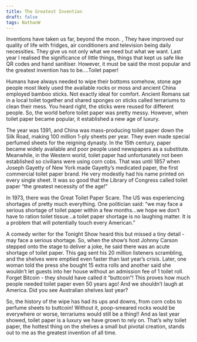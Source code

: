 ```yaml
---
title: The Greatest Invention
draft: false
tags: NathanW
---
```


Inventions have taken us far, beyond the moon. , They have improved our quality of life with fridges, air conditioners and television being daily necessities. They give us not only what we need but what we want. Last year I realised the significance of little things, things that kept us safe like QR codes and hand sanitiser. However, it must be said the most popular and the greatest invention has to be….Toilet paper!

Humans have always needed to wipe their bottoms somehow, stone age people most likely used the available rocks or moss and ancient China employed bamboo sticks. Not exactly ideal for comfort. Ancient Romans sat in a local toilet together and shared sponges on sticks called terrariums to clean their mess. You heard right, the sticks were reused for different people. So, the world before toilet paper was pretty messy. However, when toilet paper became popular, it established a new age of luxury.

The year was 1391, and China was mass-producing toilet paper down the Silk Road, making 100 million 1-ply sheets per year. They even made special perfumed sheets for the reigning dynasty. In the 15th century, paper became widely available and poor people used newspapers as a substitute. Meanwhile, in the Western world, toilet paper had unfortunately not been established so civilians were using corn cobs. That was until 1857 when Joseph Gayetty of New York made Gayetty’s medicated paper, the first commercial toilet paper brand. He very modestly had his name printed on every single sheet. It was so good that the Library of Congress called toilet paper “the greatest necessity of the age!”

In 1973, there was the Great Toilet Paper Scare. The US was experiencing shortages of pretty much everything. One politician said: “we may face a serious shortage of toilet paper within a few months…we hope we don’t have to ration toilet tissue…a toilet paper shortage is no laughing matter. It is a problem that will potentially touch every American.”

A comedy writer for the Tonight Show heard this but missed a tiny detail - may face a serious shortage. So, when the show’s host Johnny Carson stepped onto the stage to deliver a joke, he said there was an acute shortage of toilet paper. This gag sent his 20 million listeners scrambling, and the shelves were emptied even faster than last year’s crisis. Later, one woman told the press she bought 15 extra rolls and another said she wouldn’t let guests into her house without an admission fee of 1 toilet roll. Forget Bitcoin - they should have called it “buttcoin”! This proves how much people needed toilet paper even 50 years ago! And we shouldn’t laugh at America. Did you see Australian shelves last year?

So, the history of the wipe has had its ups and downs, from corn cobs to perfume sheets to buttcoin! Without it, poop-smeared rocks would be everywhere or worse, terrariums would still be a thing!! And as last year showed, toilet paper is a luxury we have grown to rely on. That’s why toilet paper, the hottest thing on the shelves a small but pivotal creation, stands out to me as the greatest invention of all time.


